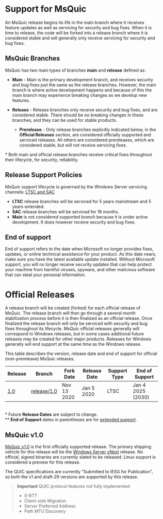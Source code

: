 # Support for MsQuic

An MsQuic release begins its life in the main branch where it receives feature updates as well as servicing for security and bug fixes. When it is time to release, the code will be forked into a release branch where it is considered stable and will generally only receive servicing for security and bug fixes.

## MsQuic Branches

MsQuic has two main types of branches **main** and **release** defined as:

* **Main** - Main is the primary development branch, and receives security and bug fixes just the same as the release branches. However, the main branch is where active development happens and because of this the main branch may experience breaking changes as we develop new features.

* **Release** - Release branches only receive security and bug fixes, and are considered stable. There should be no breaking changes in these branches, and they can be used for stable products.

  * **Prerelease** - Only release branches explicitly indicated below, in the **Official Releases** section, are considered officially supported and serviced releases. All others are considered prereleases, which are considered stable, but will not receive servicing fixes.

\* Both main and official release branches receive critical fixes throughout their lifecycle, for security, reliability.

## Release Support Policies

MsQuic support lifecycle is governed by the Windows Server servicing channels: [LTSC and SAC](https://docs.microsoft.com/en-us/windows-server/get-started-19/servicing-channels-19)

* **LTSC** release branches will be serviced for 5 years mainstream and 5 years extended.
* **SAC** release branches will be serviced for 18 months.
* **Main** is not considered supported branch because it is under active development. It does however receive security and bug fixes.

## End of support

End of support refers to the date when Microsoft no longer provides fixes, updates, or online technical assistance for your product. As this date nears, make sure you have the latest available update installed. Without Microsoft support, you will no longer receive security updates that can help protect your machine from harmful viruses, spyware, and other malicious software that can steal your personal information.

# Official Releases

A release branch will be created (forked) for each official release of MsQuic. The release branch will then go through a several month stabilization process before it is then finalized as an official release. Once finalized the release branch will only be serviced with security and bug fixes throughout its lifecycle. MsQuic official releases generally will correspond to Windows releases, but in some cases additional future releases may be created for other major products. Releases for Windows generally will end support at the same time as the Windows release.

This table describes the version, release date and end of support for official (non-prerelease) MsQuic releases.

| Release | Branch | Fork Date | Release Date | Support Type | End of Support |
| -- | -- | -- | -- | -- | -- |
| [1.0](https://github.com/microsoft/msquic/releases/tag/v1.0.0-129524) | [release/1.0](https://github.com/microsoft/msquic/tree/release/1.0) | Nov 13 2020 | Jan 5 2020 | LTSC | Jan 4 2025 (2030) |

<br>\* Future **Release Dates** are subject to change.
<br>\** **End of Support** dates in parentheses are for [extended support](https://docs.microsoft.com/en-us/windows-server/get-started-19/servicing-channels-19#long-term-servicing-channel-ltsc).

## MsQuic v1.0

[MsQuic v1.0](https://github.com/microsoft/msquic/releases/tag/v1.0.0-129524) is the first officially supported release. The primary shipping vehicle for this release will be the [Windows Server vNext](https://techcommunity.microsoft.com/t5/windows-server-insiders/announcing-windows-server-preview-build-20282/m-p/2061907) release. No official, signed binaries are currently slated to be released. Linux support is considered a preview for this release.

The QUIC specifications are currently "Submitted to IESG for Publication", so both the v1 and draft-29 versions are supported by this release.

> **Important** QUIC protocol features not fully implemented:
>
>  * 0-RTT
>  * Client-side Migration
>  * Server Preferred Address
>  * Path MTU Discovery
